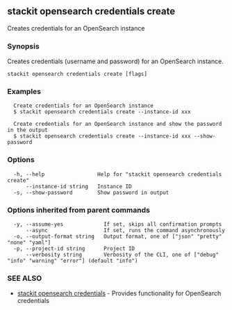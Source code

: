 ## stackit opensearch credentials create

Creates credentials for an OpenSearch instance

### Synopsis

Creates credentials (username and password) for an OpenSearch instance.

```
stackit opensearch credentials create [flags]
```

### Examples

```
  Create credentials for an OpenSearch instance
  $ stackit opensearch credentials create --instance-id xxx

  Create credentials for an OpenSearch instance and show the password in the output
  $ stackit opensearch credentials create --instance-id xxx --show-password
```

### Options

```
  -h, --help                 Help for "stackit opensearch credentials create"
      --instance-id string   Instance ID
  -s, --show-password        Show password in output
```

### Options inherited from parent commands

```
  -y, --assume-yes             If set, skips all confirmation prompts
      --async                  If set, runs the command asynchronously
  -o, --output-format string   Output format, one of ["json" "pretty" "none" "yaml"]
  -p, --project-id string      Project ID
      --verbosity string       Verbosity of the CLI, one of ["debug" "info" "warning" "error"] (default "info")
```

### SEE ALSO

* [stackit opensearch credentials](./stackit_opensearch_credentials.md)	 - Provides functionality for OpenSearch credentials

